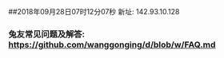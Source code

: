 ##2018年09月28日07时12分07秒 新址: 142.93.10.128
### 兔友常见问题及解答: https://github.com/wanggonging/d/blob/w/FAQ.md
